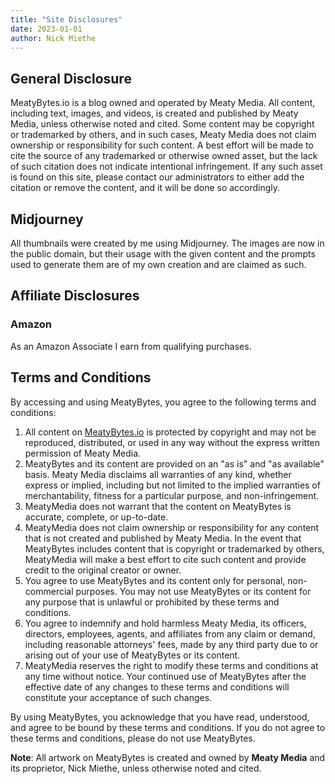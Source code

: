 ```yaml
---
title: "Site Disclosures"
date: 2023-01-01
author: Nick Miethe
---
```


## General Disclosure

MeatyBytes.io is a blog owned and operated by Meaty Media. All content, including text, images, and videos, is created and published by Meaty Media, unless otherwise noted and cited. Some content may be copyright or trademarked by others, and in such cases, Meaty Media does not claim ownership or responsibility for such content. A best effort will be made to cite the source of any trademarked or otherwise owned asset, but the lack of such citation does not indicate intentional infringement. If any such asset is found on this site, please contact our administrators to either add the citation or remove the content, and it will be done so accordingly.

## Midjourney

All thumbnails were created by me using Midjourney. The images are now in the public domain, but their usage with the given content and the prompts used to generate them are of my own creation and are claimed as such.

## Affiliate Disclosures

### Amazon

As an Amazon Associate I earn from qualifying purchases.

## Terms and Conditions

By accessing and using MeatyBytes, you agree to the following terms and conditions:

1. All content on [MeatyBytes.io](/) is protected by copyright and may not be reproduced, distributed, or used in any way without the express written permission of Meaty Media.
2. MeatyBytes and its content are provided on an "as is" and "as available" basis. Meaty Media disclaims all warranties of any kind, whether express or implied, including but not limited to the implied warranties of merchantability, fitness for a particular purpose, and non-infringement.
3. MeatyMedia does not warrant that the content on MeatyBytes is accurate, complete, or up-to-date.
4. MeatyMedia does not claim ownership or responsibility for any content that is not created and published by Meaty Media. In the event that MeatyBytes includes content that is copyright or trademarked by others, MeatyMedia will make a best effort to cite such content and provide credit to the original creator or owner.
5. You agree to use MeatyBytes and its content only for personal, non-commercial purposes. You may not use MeatyBytes or its content for any purpose that is unlawful or prohibited by these terms and conditions.
6. You agree to indemnify and hold harmless Meaty Media, its officers, directors, employees, agents, and affiliates from any claim or demand, including reasonable attorneys' fees, made by any third party due to or arising out of your use of MeatyBytes or its content.
7. MeatyMedia reserves the right to modify these terms and conditions at any time without notice. Your continued use of MeatyBytes after the effective date of any changes to these terms and conditions will constitute your acceptance of such changes.

By using MeatyBytes, you acknowledge that you have read, understood, and agree to be bound by these terms and conditions. If you do not agree to these terms and conditions, please do not use MeatyBytes.

**Note**: All artwork on MeatyBytes is created and owned by **Meaty Media** and its proprietor, Nick Miethe, unless otherwise noted and cited.
